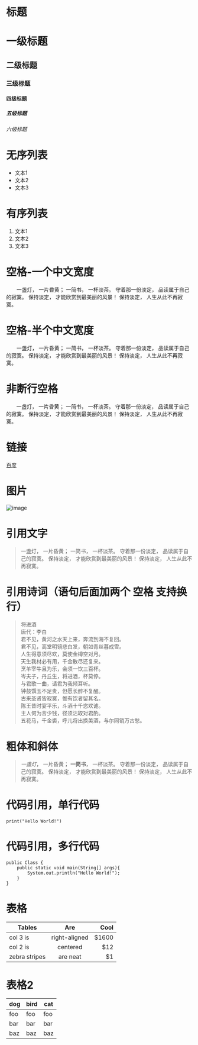 # 标题
# 一级标题
## 二级标题
### 三级标题
#### 四级标题
##### 五级标题
###### 六级标题

# 无序列表
- 文本1
- 文本2
- 文本3

# 有序列表
1. 文本1
2. 文本2
3. 文本3

# 空格-一个中文宽度
&emsp;&emsp;一盏灯， 一片昏黄； 一简书， 一杯淡茶。 守着那一份淡定， 品读属于自己的寂寞。 保持淡定， 才能欣赏到最美丽的风景！ 保持淡定， 人生从此不再寂寞。
# 空格-半个中文宽度
&ensp;&ensp;&ensp;&ensp;一盏灯， 一片昏黄； 一简书， 一杯淡茶。 守着那一份淡定， 品读属于自己的寂寞。 保持淡定， 才能欣赏到最美丽的风景！ 保持淡定， 人生从此不再寂寞。
# 非断行空格
&nbsp;&nbsp;&nbsp;&nbsp;&nbsp;&nbsp;&nbsp;一盏灯， 一片昏黄； 一简书， 一杯淡茶。 守着那一份淡定， 品读属于自己的寂寞。 保持淡定， 才能欣赏到最美丽的风景！ 保持淡定， 人生从此不再寂寞。

# 链接
[百度](http://www.baidu.com)

# 图片
![image](https://upload-images.jianshu.io/upload_images/751502-686f97622eea6de4.jpg?imageMogr2/auto-orient/strip)

# 引用文字
> 一盏灯， 一片昏黄； 一简书， 一杯淡茶。 守着那一份淡定， 品读属于自己的寂寞。 保持淡定， 才能欣赏到最美丽的风景！ 保持淡定， 人生从此不再寂寞。

# 引用诗词（语句后面加两个 空格 支持换行）
> 将进酒  
> 唐代：李白  
> 君不见，黄河之水天上来，奔流到海不复回。  
> 君不见，高堂明镜悲白发，朝如青丝暮成雪。  
> 人生得意须尽欢，莫使金樽空对月。  
> 天生我材必有用，千金散尽还复来。  
> 烹羊宰牛且为乐，会须一饮三百杯。  
> 岑夫子，丹丘生，将进酒，杯莫停。  
> 与君歌一曲，请君为我倾耳听。  
> 钟鼓馔玉不足贵，但愿长醉不复醒。  
> 古来圣贤皆寂寞，惟有饮者留其名。  
> 陈王昔时宴平乐，斗酒十千恣欢谑。  
> 主人何为言少钱，径须沽取对君酌。  
> 五花马，千金裘，呼儿将出换美酒，与尔同销万古愁。

# 粗体和斜体
> *一盏灯*， 一片昏黄； **一简书**， 一杯淡茶。 守着那一份淡定， 品读属于自己的寂寞。 保持淡定， 才能欣赏到最美丽的风景！ 保持淡定， 人生从此不再寂寞。

# 代码引用，单行代码
`print("Hello World!")`

# 代码引用，多行代码
```
public Class {
    public static void main(String[] args){
        System.out.println("Hello World!");
    }
}
```

# 表格
| Tables        | Are           | Cool  |
| ------------- |:-------------:| -----:|
| col 3 is      | right-aligned | $1600 |
| col 2 is      | centered      |   $12 |
| zebra stripes | are neat      |    $1 |

# 表格2
dog | bird | cat
----|------|----
foo | foo  | foo
bar | bar  | bar
baz | baz  | baz
